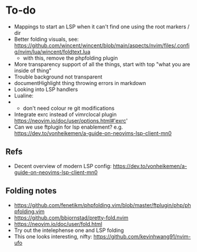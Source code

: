# To-do
- Mappings to start an LSP when it can't find one using the root markers / dir
- Better folding visuals, see: https://github.com/wincent/wincent/blob/main/aspects/nvim/files/.config/nvim/lua/wincent/foldtext.lua
    - with this, remove the phpfolding plugin
- More transparency support of all the things, start with top "what you are inside of thing"
- Trouble background not transparent
- documentHighlight thing throwing errors in markdown
- Looking into LSP handlers
- Lualine:
- - don't need colour re git modifications
- Integrate exrc instead of vimrclocal plugin https://neovim.io/doc/user/options.html#'exrc'
- Can we use ftplugin for lsp enablement? e.g. https://dev.to/vonheikemen/a-guide-on-neovims-lsp-client-mn0


## Refs
- Decent overview of modern LSP config: https://dev.to/vonheikemen/a-guide-on-neovims-lsp-client-mn0

## Folding notes
- https://github.com/fenetikm/phpfolding.vim/blob/master/ftplugin/php/phpfolding.vim
- https://github.com/bbjornstad/pretty-fold.nvim
- https://neovim.io/doc/user/fold.html
- Try out the intelephense one and LSP folding
- This one looks interesting, nifty: https://github.com/kevinhwang91/nvim-ufo
